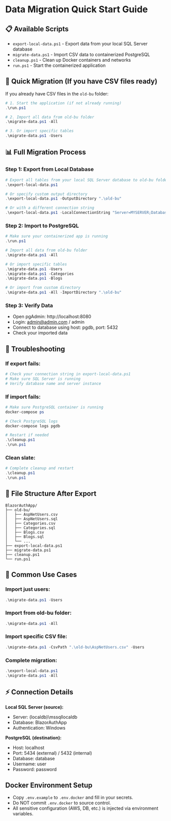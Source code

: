 # Data Migration Quick Start Guide

## 📋 Available Scripts

- `export-local-data.ps1` - Export data from your local SQL Server database
- `migrate-data.ps1` - Import CSV data to containerized PostgreSQL
- `cleanup.ps1` - Clean up Docker containers and networks
- `run.ps1` - Start the containerized application

## 🚀 Quick Migration (If you have CSV files ready)

If you already have CSV files in the `old-bu` folder:

```powershell
# 1. Start the application (if not already running)
.\run.ps1

# 2. Import all data from old-bu folder
.\migrate-data.ps1 -All

# 3. Or import specific tables
.\migrate-data.ps1 -Users
```

## 📊 Full Migration Process

### Step 1: Export from Local Database

```powershell
# Export all tables from your local SQL Server database to old-bu folder
.\export-local-data.ps1

# Or specify custom output directory
.\export-local-data.ps1 -OutputDirectory ".\old-bu"

# Or with a different connection string
.\export-local-data.ps1 -LocalConnectionString "Server=MYSERVER;Database=BlazorAuthApp;Trusted_Connection=true;"
```

### Step 2: Import to PostgreSQL

```powershell
# Make sure your containerized app is running
.\run.ps1

# Import all data from old-bu folder
.\migrate-data.ps1 -All

# Or import specific tables
.\migrate-data.ps1 -Users
.\migrate-data.ps1 -Categories
.\migrate-data.ps1 -Blogs

# Or import from custom directory
.\migrate-data.ps1 -All -ImportDirectory ".\old-bu"
```

### Step 3: Verify Data

- Open pgAdmin: http://localhost:8080
- Login: admin@admin.com / admin
- Connect to database using host: pgdb, port: 5432
- Check your imported data

## 🔧 Troubleshooting

### If export fails:
```powershell
# Check your connection string in export-local-data.ps1
# Make sure SQL Server is running
# Verify database name and server instance
```

### If import fails:
```powershell
# Make sure PostgreSQL container is running
docker-compose ps

# Check PostgreSQL logs
docker-compose logs pgdb

# Restart if needed
.\cleanup.ps1
.\run.ps1
```

### Clean slate:
```powershell
# Complete cleanup and restart
.\cleanup.ps1
.\run.ps1
```

## 📁 File Structure After Export

```
BlazorAuthApp/
├── old-bu/
│   ├── AspNetUsers.csv
│   ├── AspNetUsers.sql
│   ├── Categories.csv
│   ├── Categories.sql
│   ├── Blogs.csv
│   ├── Blogs.sql
│   └── ...
├── export-local-data.ps1
├── migrate-data.ps1
├── cleanup.ps1
└── run.ps1
```

## 🎯 Common Use Cases

### Import just users:
```powershell
.\migrate-data.ps1 -Users
```

### Import from old-bu folder:
```powershell
.\migrate-data.ps1 -All
```

### Import specific CSV file:
```powershell
.\migrate-data.ps1 -CsvPath ".\old-bu\AspNetUsers.csv" -Users
```

### Complete migration:
```powershell
.\export-local-data.ps1
.\migrate-data.ps1 -All
```

## ⚡ Connection Details

**Local SQL Server (source):**
- Server: (localdb)\mssqllocaldb
- Database: BlazorAuthApp
- Authentication: Windows

**PostgreSQL (destination):**
- Host: localhost
- Port: 5434 (external) / 5432 (internal)
- Database: database
- Username: user
- Password: password

## Docker Environment Setup

- Copy `.env.example` to `.env.docker` and fill in your secrets.
- Do NOT commit `.env.docker` to source control.
- All sensitive configuration (AWS, DB, etc.) is injected via environment variables.